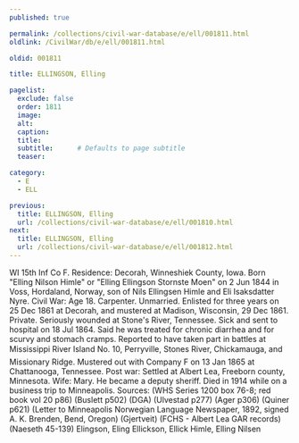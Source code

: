 ```yaml
---
published: true

permalink: /collections/civil-war-database/e/ell/001811.html
oldlink: /CivilWar/db/e/ell/001811.html

oldid: 001811

title: ELLINGSON, Elling

pagelist:
  exclude: false
  order: 1811
  image: 
  alt:
  caption:
  title:
  subtitle:      # Defaults to page subtitle
  teaser:

category: 
  - E 
  - ELL

previous:
  title: ELLINGSON, Elling
  url: /collections/civil-war-database/e/ell/001810.html  
next:
  title: ELLINGSON, Elling
  url: /collections/civil-war-database/e/ell/001812.html   
---
```

WI 15th Inf Co F. Residence: Decorah, Winneshiek County, Iowa. Born &quot;Elling Nilson Himle&quot; or &quot;Elling Ellingson Stornste Moen&quot; on 2 Jun 1844 in Voss, Hordaland, Norway, son of Nils Ellingsen Himle and Eli Isaksdatter Nyre. Civil War: Age 18. Carpenter. Unmarried. Enlisted for three years on 25 Dec 1861 at Decorah, and mustered at Madison, Wisconsin, 29 Dec 1861. Private. Seriously wounded at Stone&#39;s River, Tennessee. Sick and sent to hospital on 18 Jul 1864. Said he was treated for chronic diarrhea and for scurvy and stomach cramps. Reported to have taken part in battles at Mississippi River Island No. 10, Perryville, Stone&#146;s River, Chickamauga, and Missionary Ridge. Mustered out with Company F on 13 Jan 1865 at Chattanooga, Tennessee. Post war: Settled at Albert Lea, Freeborn county, Minnesota. Wife: Mary. He became a deputy sheriff. Died in 1914 while on a business trip to Minneapolis. Sources: (WHS Series 1200 box 76-8; red book vol 20 p86) (Buslett p502) (DGA) (Ulvestad p277) (Ager p306) (Quiner p621) (Letter to Minneapolis Norwegian Language Newspaper, 1892, signed A. K. Brenden, Bend, Oregon) (Gjertveit) (FCHS - Albert Lea GAR records) (Naeseth &#146;45-139) &#147;Elingson, Eling&#148; &#147;Ellickson, Ellick&#148; &#147;Himle, Elling Nilsen&#148;